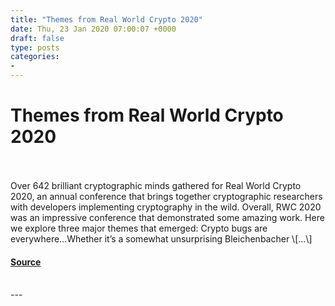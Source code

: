 ```yaml
---
title: "Themes from Real World Crypto 2020"
date: Thu, 23 Jan 2020 07:00:07 +0000
draft: false
type: posts
categories: 
- 
---
```

# Themes from Real World Crypto 2020

<br/>

<br/>
Over 642 brilliant cryptographic minds gathered for Real World Crypto 2020, an annual conference that brings together cryptographic researchers with developers implementing cryptography in the wild. Overall, RWC 2020 was an impressive conference that demonstrated some amazing work. Here we explore three major themes that emerged: Crypto bugs are everywhere…Whether it’s a somewhat unsurprising Bleichenbacher \[…\]

#### [Source](https://blog.trailofbits.com/2020/01/23/themes-from-real-world-crypto-2020/)

<br/>
---

